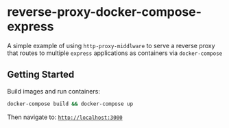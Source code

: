 # reverse-proxy-docker-compose-express

A simple example of using `http-proxy-middlware` to serve a reverse proxy that routes to multiple `express` applications as containers via `docker-compose`

## Getting Started

Build images and run containers:

```bash
docker-compose build && docker-compose up
```

Then navigate to: [`http://localhost:3000`](http://localhost:3000)
